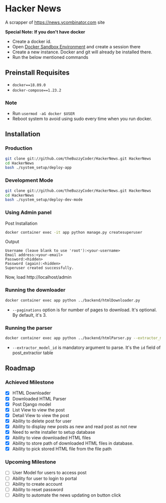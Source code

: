 # Hacker News
A scrapper of https://news.ycombinator.com site

**Special Note: If you don't have docker**

- Create a docker id.
- Open [Docker Sandbox Environment](https://labs.play-with-docker.com) and create a session there
- Create a new instance. Docker and git will already be installed there.
- Run the below mentioned commands

## Preinstall Requisites

- `docker==18.09.0`
- `docker-compose==1.23.2`

### Note

- Run `usermod -aG docker $USER`
- Reboot system to avoid using sudo every time when you run docker.

## Installation

### Production

```bash
git clone git://github.com/theBuzzyCoder/HackerNews.git HackerNews
cd HackerNews
bash ./system_setup/deploy-app
```

### Development Mode

```bash
git clone git://github.com/theBuzzyCoder/HackerNews.git HackerNews
cd HackerNews
bash ./system_setup/deploy-dev-mode
```

### Using Admin panel

Post Installation

```bash
docker container exec -it app python manage.py createsuperuser
```

Output

```
Username (leave blank to use 'root'):<your-username>
Email address:<your-email>
Password:<hidden>
Password (again):<hidden>
Superuser created successfully.
```

Now, load http://localhost/admin

### Running the downloader

```bash
docker container exec app python ../backend/htmlDownloader.py
```

- `--paginations` option is for number of pages to download. It's optional. By default, it's 3.

### Running the parser

```bash
docker container exec app python ../backend/htmlParser.py --extractor_model_id=1
```

- `--extractor_model_id` is mandatory argument to parse. It's the `id` field of post_extractor table

## Roadmap

### Achieved Milestone

- [x] HTML Downloader
- [x] Downloaded HTML Parser
- [x] Post Django model
- [x] List View to view the post
- [x] Detail View to view the post
- [x] Ability to delete post for user
- [x] Ability to display new posts as new and read post as not new
- [x] Need to write installer to setup database
- [x] Ability to view downloaded HTML files
- [x] Ability to store path of downloaded HTML files in database.
- [x] Ability to pick stored HTML file from the file path

### Upcoming Milestone

- [ ] User Model for users to access post
- [ ] Ability for user to login to portal
- [ ] Ability to create account
- [ ] Ability to reset password
- [ ] Ability to automate the news updating on button click
